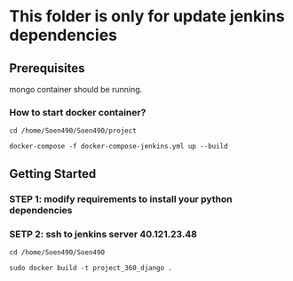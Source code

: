 # This folder is only for update jenkins dependencies


## Prerequisites

mongo container should be running.

### How to start docker container?

```cd /home/Soen490/Soen490/project```

```docker-compose -f docker-compose-jenkins.yml up --build```

## Getting Started

### STEP 1: modify requirements to install your python dependencies

### SETP 2: ssh to jenkins server 40.121.23.48

```cd /home/Soen490/Soen490```

```sudo docker build -t project_360_django .```